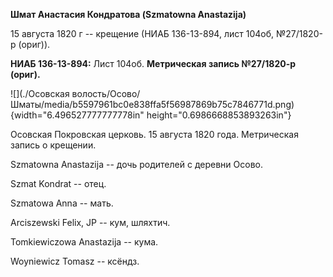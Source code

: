 **Шмат Анастасия Кондратова (Szmatowna Anastazija)**

15 августа 1820 г -- крещение (НИАБ 136-13-894, лист 104об, №27/1820-р
(ориг)).

**НИАБ 136-13-894:** Лист 104об. **Метрическая запись №27/1820-р
(ориг).**

![](./Осовская волость/Осово/Шматы/media/b5597961bc0e838ffa5f56987869b75c7846771d.png){width="6.496527777777778in"
height="0.6986668853893263in"}

Осовская Покровская церковь. 15 августа 1820 года. Метрическая запись о
крещении.

Szmatowna Anastazija -- дочь родителей с деревни Осовo.

Szmat Kondrat -- отец.

Szmatowa Anna -- мать.

Arciszewski Felix, JP -- кум, шляхтич.

Tomkiewiczowa Anastazija -- кума.

Woyniewicz Tomasz -- ксёндз.
